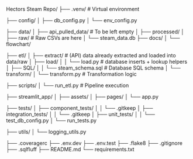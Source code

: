Hectors Steam Repo/
├── .venv/ # Virtual environment

├── config/
│ ├── db_config.py
│ └── env_config.py

├── data/
│ ├── api_pulled_data/ # To be left empty
│ ├── processed/
│ ├── raw/ # Raw CSVs are here
│ └── steam_data.db
├── docs/
│ └── flowchart/

├── etl/
│ ├── extract/ # (API) data already extracted and loaded into data/raw
│ ├── load/
│ │ └── load.py # database inserts + lookup helpers
│ ├── SQL/
│ │ └── steam_schema.sql # Database SQL schema
│ └── transform/
│ └── transform.py # Transformation logic

├── scripts/
│ └── run_etl.py # Pipeline execution

├── streamlit_app/
│ ├── assets/
│ ├── pages/
│ └── app.py

├── tests/
│ ├── component_tests/
│ │ └── .gitkeep
│ ├── integration_tests/
│ │ └── .gitkeep
│ ├── unit_tests/
│ │ └── test_db_config.py
│ └── run_tests.py

├── utils/
│ └── logging_utils.py

├── .coveragerc
├── .env.dev
├── .env.test
├── .flake8
├── .gitignore
├── .sqlfluff
├── README.md
└── requirements.txt